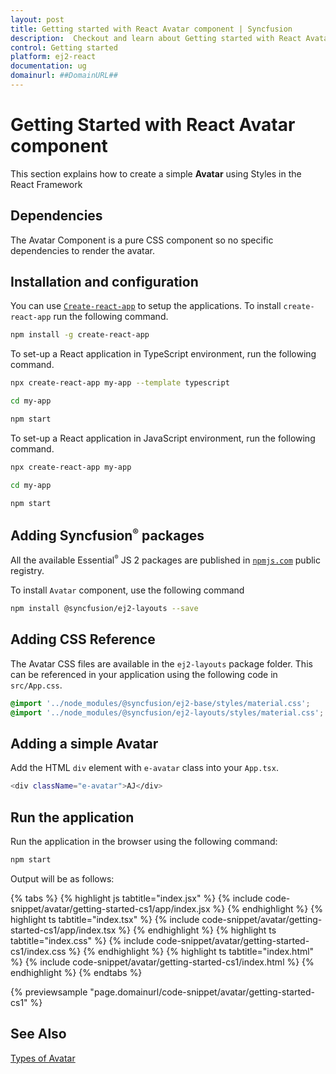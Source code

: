 ```yaml
---
layout: post
title: Getting started with React Avatar component | Syncfusion
description:  Checkout and learn about Getting started with React Avatar component of Syncfusion Essential JS 2 and more details.
control: Getting started 
platform: ej2-react
documentation: ug
domainurl: ##DomainURL##
---
```


# Getting Started with React Avatar component

This section explains how to create a simple **Avatar** using Styles in the React Framework

## Dependencies

The Avatar Component is a pure CSS component so no specific dependencies to render the avatar.

## Installation and configuration

You can use [`Create-react-app`](https://github.com/facebook/create-react-app) to setup the applications.
To install `create-react-app` run the following command.

```bash
npm install -g create-react-app
```

To set-up a React application in TypeScript environment, run the following command.

```bash
npx create-react-app my-app --template typescript

cd my-app

npm start
```

To set-up a React application in JavaScript environment, run the following command.

```bash
npx create-react-app my-app

cd my-app

npm start
```

## Adding Syncfusion<sup style="font-size:70%">&reg;</sup> packages

All the available Essential<sup style="font-size:70%">&reg;</sup> JS 2 packages are published in [`npmjs.com`](https://www.npmjs.com/~syncfusionorg) public registry.

To install `Avatar` component, use the following command

```bash
npm install @syncfusion/ej2-layouts --save
```

## Adding CSS Reference

The Avatar CSS files are available in the `ej2-layouts` package folder. This can be referenced in your application using the following code in `src/App.css`.

```css
@import '../node_modules/@syncfusion/ej2-base/styles/material.css';
@import '../node_modules/@syncfusion/ej2-layouts/styles/material.css';
```

## Adding a simple Avatar

Add the HTML `div` element with `e-avatar` class into your `App.tsx`.

```bash
<div className="e-avatar">AJ</div>
```

## Run the application

Run the application in the browser using the following command:

```bash
npm start
```

Output will be as follows:

{% tabs %}
{% highlight js tabtitle="index.jsx" %}
{% include code-snippet/avatar/getting-started-cs1/app/index.jsx %}
{% endhighlight %}
{% highlight ts tabtitle="index.tsx" %}
{% include code-snippet/avatar/getting-started-cs1/app/index.tsx %}
{% endhighlight %}
{% highlight ts tabtitle="index.css" %}
{% include code-snippet/avatar/getting-started-cs1/index.css %}
{% endhighlight %}
{% highlight ts tabtitle="index.html" %}
{% include code-snippet/avatar/getting-started-cs1/index.html %}
{% endhighlight %}
{% endtabs %}

{% previewsample "page.domainurl/code-snippet/avatar/getting-started-cs1" %}

## See Also

[Types of Avatar](./types)
